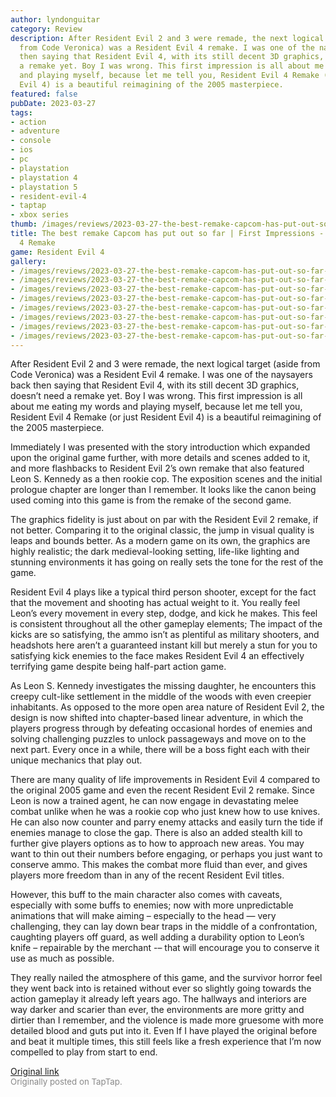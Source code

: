 ```yaml
---
author: lyndonguitar
category: Review
description: After Resident Evil 2 and 3 were remade, the next logical target (aside
  from Code Veronica) was a Resident Evil 4 remake. I was one of the naysayers back
  then saying that Resident Evil 4, with its still decent 3D graphics, doesn’t need
  a remake yet. Boy I was wrong. This first impression is all about me eating my words
  and playing myself, because let me tell you, Resident Evil 4 Remake (or just Resident
  Evil 4) is a beautiful reimagining of the 2005 masterpiece.
featured: false
pubDate: 2023-03-27
tags:
- action
- adventure
- console
- ios
- pc
- playstation
- playstation 4
- playstation 5
- resident-evil-4
- taptap
- xbox series
thumb: /images/reviews/2023-03-27-the-best-remake-capcom-has-put-out-so-far--first-impressions---resident-evil-4-remake-0.avif
title: The best remake Capcom has put out so far | First Impressions - Resident Evil
  4 Remake
game: Resident Evil 4
gallery:
- /images/reviews/2023-03-27-the-best-remake-capcom-has-put-out-so-far--first-impressions---resident-evil-4-remake-0.avif
- /images/reviews/2023-03-27-the-best-remake-capcom-has-put-out-so-far--first-impressions---resident-evil-4-remake-1.avif
- /images/reviews/2023-03-27-the-best-remake-capcom-has-put-out-so-far--first-impressions---resident-evil-4-remake-2.avif
- /images/reviews/2023-03-27-the-best-remake-capcom-has-put-out-so-far--first-impressions---resident-evil-4-remake-3.avif
- /images/reviews/2023-03-27-the-best-remake-capcom-has-put-out-so-far--first-impressions---resident-evil-4-remake-4.avif
- /images/reviews/2023-03-27-the-best-remake-capcom-has-put-out-so-far--first-impressions---resident-evil-4-remake-5.avif
- /images/reviews/2023-03-27-the-best-remake-capcom-has-put-out-so-far--first-impressions---resident-evil-4-remake-6.avif
- /images/reviews/2023-03-27-the-best-remake-capcom-has-put-out-so-far--first-impressions---resident-evil-4-remake-7.avif
---
```

After Resident Evil 2 and 3 were remade, the next logical target (aside from Code Veronica) was a Resident Evil 4 remake. I was one of the naysayers back then saying that Resident Evil 4, with its still decent 3D graphics, doesn’t need a remake yet. Boy I was wrong. This first impression is all about me eating my words and playing myself, because let me tell you, Resident Evil 4 Remake (or just Resident Evil 4) is a beautiful reimagining of the 2005 masterpiece.

Immediately I was presented with the story introduction which expanded upon the original game further, with more details and scenes added to it, and more flashbacks to Resident Evil 2’s own remake that also featured Leon S. Kennedy as a then rookie cop. The exposition scenes and the initial prologue chapter are longer than I remember. It looks like the canon being used coming into this game is from the remake of the second game.

The graphics fidelity is just about on par with the Resident Evil 2 remake, if not better. Comparing it to the original classic, the jump in visual quality is leaps and bounds better. As a modern game on its own, the graphics are highly realistic; the dark medieval-looking setting, life-like lighting and stunning environments it has going on really sets the tone for the rest of the game.

Resident Evil 4 plays like a typical third person shooter, except for the fact that the movement and shooting has actual weight to it. You really feel Leon’s every movement in every step, dodge, and kick he makes. This feel is consistent throughout all the other gameplay elements; The impact of the kicks are so satisfying, the ammo isn’t as plentiful as military shooters, and headshots here aren’t a guaranteed instant kill but merely a stun for you to satisfying kick enemies to the face makes Resident Evil 4 an effectively terrifying game despite being half-part action game.

As Leon S. Kennedy investigates the missing daughter, he encounters this creepy cult-like settlement in the middle of the woods with even creepier inhabitants. As opposed to the more open area nature of Resident Evil 2, the design is now shifted into chapter-based linear adventure, in which the players progress through by defeating occasional hordes of enemies and solving challenging puzzles to unlock passageways and move on to the next part. Every once in a while, there will be a boss fight each with their unique mechanics that play out.

There are many quality of life improvements in Resident Evil 4 compared to the original 2005 game and even the recent Resident Evil 2 remake. Since Leon is now a trained agent, he can now engage in devastating melee combat unlike when he was a rookie cop who just knew how to use knives. He can also now counter and parry enemy attacks and easily turn the tide if enemies manage to close the gap.  There is also an added stealth kill to further give players options as to how to approach new areas. You may want to thin out their numbers before engaging, or perhaps you just want to conserve ammo. This makes the combat more fluid than ever, and gives players more freedom than in any of the recent Resident Evil titles.

However, this buff to the main character also comes with caveats, especially with some buffs to enemies; now with more unpredictable animations that will make aiming – especially to the head — very challenging, they can lay down bear traps in the middle of a confrontation, caughting players off guard, as well adding a durability option to Leon’s knife – repairable by the merchant -– that will encourage you to conserve it use as much as possible.

They really nailed the atmosphere of this game, and the survivor horror feel they went back into is retained without ever so slightly going towards the action gameplay it already left years ago. The hallways and interiors are way darker and scarier than ever, the environments are more gritty and dirtier than I remember, and the violence is made more gruesome with more detailed blood and guts put into it. Even If I have played the original before and beat it multiple times, this still feels like a fresh experience that I’m now compelled to play from start to end.

[Original link](https://www.taptap.io/post/4915323)<br><span style="font-size: 0.95em; color: #888;">Originally posted on TapTap.</span>
